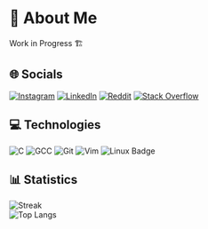 # 💫 About Me
Work in Progress 🏗️

## 🌐 Socials
[![Instagram](https://img.shields.io/badge/Instagram-%23E4405F?style=for-the-badge&logo=Instagram&logoColor=white)](https://instagram.com/gwendalminguy)
[![LinkedIn](https://img.shields.io/badge/LinkedIn-%230077B5?style=for-the-badge&logo=linkedin&logoColor=white)](https://linkedin.com/in/gwendalminguy)
[![Reddit](https://img.shields.io/badge/Reddit-%23FF4500?style=for-the-badge&logo=Reddit&logoColor=white)](https://reddit.com/user/gwendalminguy)
[![Stack Overflow](https://img.shields.io/badge/-Stackoverflow-FE7A16?style=for-the-badge&logo=stack-overflow&logoColor=white)](https://stackoverflow.com/users/28956878/gwendalminguy) 

## 💻 Technologies
![C](https://img.shields.io/badge/C-00599C?style=for-the-badge&logo=c&logoColor=white)
![GCC](https://img.shields.io/badge/GCC-343741?style=for-the-badge&logo=gnu&logoColor=white)
![Git](https://img.shields.io/badge/Git-F05032?style=for-the-badge&logo=git&logoColor=white)
![Vim](https://img.shields.io/badge/Vim-019733?style=for-the-badge&logo=vim&logoColor=white)
![Linux Badge](https://img.shields.io/badge/Linux-333333?style=for-the-badge&logo=linux&logoColor=white)

## 📊 Statistics
<!--
![Stats](https://github-readme-stats.vercel.app/api?username=gwendalminguy&theme=noctis_minimus&hide_border=false&include_all_commits=true&count_private=false)<br/>
-->
![Streak](https://nirzak-streak-stats.vercel.app/?user=gwendalminguy&theme=noctis_minimus&hide_border=false)<br/>
![Top Langs](https://github-readme-stats.vercel.app/api/top-langs/?username=gwendalminguy&theme=noctis_minimus&hide_border=false&include_all_commits=true&count_private=false&layout=compact)
